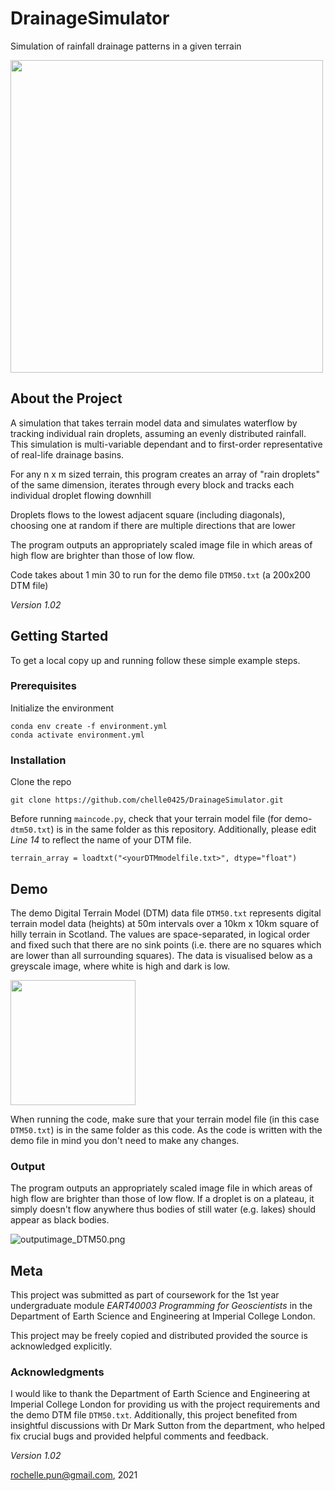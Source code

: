 # DrainageSimulator
Simulation of rainfall drainage patterns in a given terrain

<img src="https://github.com/chelle0425/DrainageSimulator/blob/main/demo/outputimage_DTM50.png" width="500" />

## About the Project

A simulation that takes terrain model data and simulates waterflow by tracking individual rain droplets, assuming an evenly distributed rainfall. This simulation is multi-variable dependant and to first-order representative of real-life drainage basins.

For any n x m sized terrain, this program creates an array of "rain droplets" of the same dimension, iterates through every block and tracks each individual droplet flowing downhill

Droplets flows to the lowest adjacent square (including diagonals), choosing one at random if there are multiple directions that are lower

The program outputs an appropriately scaled image file in which areas of high flow are brighter than those of low flow.

Code takes about 1 min 30 to run for the demo file `DTM50.txt` (a 200x200 DTM file)

*Version 1.02*

## Getting Started
To get a local copy up and running follow these simple example steps.

### Prerequisites

Initialize the environment
```
conda env create -f environment.yml
conda activate environment.yml
```

### Installation

Clone the repo
```
git clone https://github.com/chelle0425/DrainageSimulator.git
```

Before running `maincode.py`, check that your terrain model file (for demo- `dtm50.txt`) is in the same folder as this repository. Additionally, please edit *Line 14* to reflect the name of your DTM file.

```
terrain_array = loadtxt("<yourDTMmodelfile.txt>", dtype="float")
```

## Demo

The demo Digital Terrain Model (DTM) data file `DTM50.txt` represents digital terrain model data (heights) at 50m intervals over a 10km x 10km square of hilly terrain in Scotland. The values are space-separated, in logical order and fixed such that there are no sink points (i.e. there are no squares which are lower than all surrounding squares). The data is visualised below as a greyscale image, where white is high and dark is low.

<img src="https://github.com/chelle0425/DrainageSimulator/blob/main/demo/terrainmodel_DTM50.png" width="200" />

When running the code, make sure that your terrain model file (in this case `DTM50.txt`) is in the same folder as this code. As the code is written with the demo file in mind you don't need to make any changes.

### Output
The program outputs an appropriately scaled image file in which areas of high flow are brighter than those of low flow. If a droplet is on a plateau, it simply doesn't flow anywhere thus bodies of still water (e.g. lakes) should appear as black bodies.

![outputimage_DTM50.png](https://github.com/chelle0425/DrainageSimulator/blob/main/demo/outputimage_DTM50.png "outputimage_DTM50.png")

## Meta
This project was submitted as part of coursework for the 1st year undergraduate module *EART40003 Programming for Geoscientists* in the Department of Earth Science and Engineering at Imperial College London.

This project may be freely copied and distributed provided the source is acknowledged explicitly.

### Acknowledgments 

I would like to thank the Department of Earth Science and Engineering at Imperial College London for providing us with the project requirements and the demo DTM file `DTM50.txt`. Additionally, this project benefited from insightful discussions with Dr Mark Sutton from the department, who helped fix crucial bugs and provided helpful comments and feedback.

*Version 1.02*

<rochelle.pun@gmail.com>, 2021
